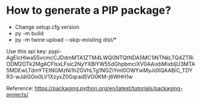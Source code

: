# How to generate a PIP package?
- Change setup.cfg version
- py -m build
- py -m twine upload --skip-existing dist/*

Use this api key: pypi-AgEIcHlwaS5vcmcCJDdmMTA1ZTM4LWQ0NTQtNDA5MC1iNTNkLTQ4ZTRiODM2OTk2MgACFlsxLFsic2NyYXBlYW55dGhpbmciXV0AAixbMixbIjU3MTA5MDEwLTdmYTEtNGMzNi1hZGVhLTg1NGZiYmI0OWYwMyJdXQAABiC_TDYR3-wJdiGOo0LV1XzyxZ0Gqrad5VO0KM-j6WHH1w

Reference: https://packaging.python.org/en/latest/tutorials/packaging-projects/
